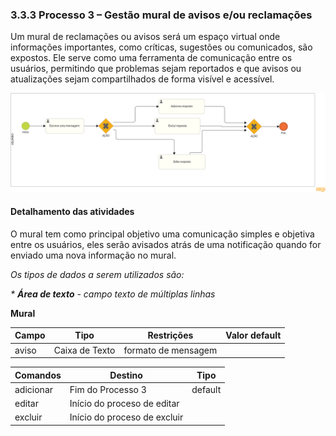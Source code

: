 ### 3.3.3 Processo 3 – Gestão mural de avisos e/ou reclamações

Um mural de reclamações ou avisos será um espaço virtual onde informações importantes, como críticas, sugestões ou comunicados, são expostos. Ele serve como uma ferramenta de comunicação entre os usuários, permitindo que problemas sejam reportados e que avisos ou atualizações sejam compartilhados de forma visível e acessível.

![Gestao mural de avisos e reclamações](images/mural.png)


#### Detalhamento das atividades

O mural tem como principal objetivo uma comunicação simples e objetiva entre os usuários, eles serão avisados atrás de uma notificação quando for enviado uma nova informação no mural.



_Os tipos de dados a serem utilizados são:_

_* **Área de texto** - campo texto de múltiplas linhas_



**Mural**

| **Campo**       | **Tipo**         | **Restrições**         | **Valor default** |
| ---             | ---              | ---                    | ---               |
| aviso           | Caixa de Texto   | formato de mensagem    |                   |



| **Comandos**         |  **Destino**                   | **Tipo** |
| ---                  | ---                            | ---               |
| adicionar            | Fim do Processo 3              | default           |
| editar               | Início do proceso de editar    |                   |
| excluir              | Início do proceso de excluir   |                   |
